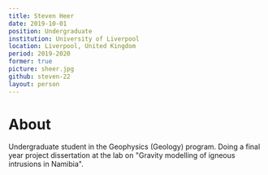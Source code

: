 ```yaml
---
title: Steven Heer
date: 2019-10-01
position: Undergraduate
institution: University of Liverpool
location: Liverpool, United Kingdom
period: 2019-2020
former: true
picture: sheer.jpg
github: steven-22
layout: person
---
```


# About

Undergraduate student in the Geophysics (Geology) program.
Doing a final year project dissertation at the lab on
"Gravity modelling of igneous intrusions in Namibia".
